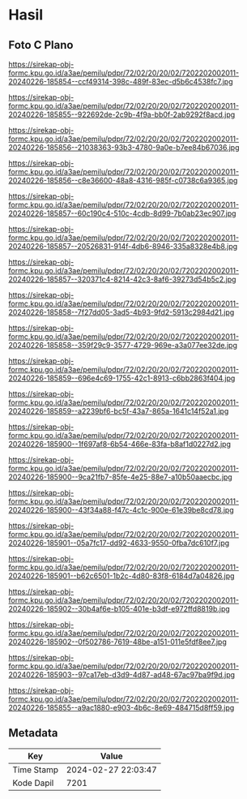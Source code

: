 # Hasil

## Foto C Plano

https://sirekap-obj-formc.kpu.go.id/a3ae/pemilu/pdpr/72/02/20/20/02/7202202002011-20240226-185854--ccf49314-398c-489f-83ec-d5b6c4538fc7.jpg

https://sirekap-obj-formc.kpu.go.id/a3ae/pemilu/pdpr/72/02/20/20/02/7202202002011-20240226-185855--922692de-2c9b-4f9a-bb0f-2ab9292f8acd.jpg

https://sirekap-obj-formc.kpu.go.id/a3ae/pemilu/pdpr/72/02/20/20/02/7202202002011-20240226-185856--21038363-93b3-4780-9a0e-b7ee84b67036.jpg

https://sirekap-obj-formc.kpu.go.id/a3ae/pemilu/pdpr/72/02/20/20/02/7202202002011-20240226-185856--c8e36600-48a8-4316-985f-c0738c6a9365.jpg

https://sirekap-obj-formc.kpu.go.id/a3ae/pemilu/pdpr/72/02/20/20/02/7202202002011-20240226-185857--60c190c4-510c-4cdb-8d99-7b0ab23ec907.jpg

https://sirekap-obj-formc.kpu.go.id/a3ae/pemilu/pdpr/72/02/20/20/02/7202202002011-20240226-185857--20526831-914f-4db6-8946-335a8328e4b8.jpg

https://sirekap-obj-formc.kpu.go.id/a3ae/pemilu/pdpr/72/02/20/20/02/7202202002011-20240226-185857--320371c4-8214-42c3-8af6-39273d54b5c2.jpg

https://sirekap-obj-formc.kpu.go.id/a3ae/pemilu/pdpr/72/02/20/20/02/7202202002011-20240226-185858--7f27dd05-3ad5-4b93-9fd2-5913c2984d21.jpg

https://sirekap-obj-formc.kpu.go.id/a3ae/pemilu/pdpr/72/02/20/20/02/7202202002011-20240226-185858--359f29c9-3577-4729-969e-a3a077ee32de.jpg

https://sirekap-obj-formc.kpu.go.id/a3ae/pemilu/pdpr/72/02/20/20/02/7202202002011-20240226-185859--696e4c69-1755-42c1-8913-c6bb2863f404.jpg

https://sirekap-obj-formc.kpu.go.id/a3ae/pemilu/pdpr/72/02/20/20/02/7202202002011-20240226-185859--a2239bf6-bc5f-43a7-865a-1641c14f52a1.jpg

https://sirekap-obj-formc.kpu.go.id/a3ae/pemilu/pdpr/72/02/20/20/02/7202202002011-20240226-185900--1f697af8-6b54-466e-83fa-b8af1d0227d2.jpg

https://sirekap-obj-formc.kpu.go.id/a3ae/pemilu/pdpr/72/02/20/20/02/7202202002011-20240226-185900--9ca21fb7-85fe-4e25-88e7-a10b50aaecbc.jpg

https://sirekap-obj-formc.kpu.go.id/a3ae/pemilu/pdpr/72/02/20/20/02/7202202002011-20240226-185900--43f34a88-f47c-4c1c-900e-61e39be8cd78.jpg

https://sirekap-obj-formc.kpu.go.id/a3ae/pemilu/pdpr/72/02/20/20/02/7202202002011-20240226-185901--05a7fc17-dd92-4633-9550-0fba7dc610f7.jpg

https://sirekap-obj-formc.kpu.go.id/a3ae/pemilu/pdpr/72/02/20/20/02/7202202002011-20240226-185901--b62c6501-1b2c-4d80-83f8-6184d7a04826.jpg

https://sirekap-obj-formc.kpu.go.id/a3ae/pemilu/pdpr/72/02/20/20/02/7202202002011-20240226-185902--30b4af6e-b105-401e-b3df-e972ffd8819b.jpg

https://sirekap-obj-formc.kpu.go.id/a3ae/pemilu/pdpr/72/02/20/20/02/7202202002011-20240226-185902--0f502786-7619-48be-a151-011e5fdf8ee7.jpg

https://sirekap-obj-formc.kpu.go.id/a3ae/pemilu/pdpr/72/02/20/20/02/7202202002011-20240226-185903--97ca17eb-d3d9-4d87-ad48-67ac97ba9f9d.jpg

https://sirekap-obj-formc.kpu.go.id/a3ae/pemilu/pdpr/72/02/20/20/02/7202202002011-20240226-185855--a9ac1880-e903-4b6c-8e69-484715d8ff59.jpg


## Metadata

| Key        | Value               |
| ---------- | ------------------- |
| Time Stamp | 2024-02-27 22:03:47 |
| Kode Dapil | 7201                |



